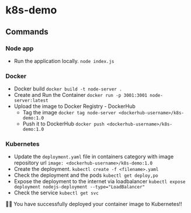 # k8s-demo

## Commands  
### Node app
- Run the application locally.
`node index.js`

### Docker

- Docker build
`docker build -t node-server .`
- Create and Run the Container
`docker run -p 3001:3001 node-server:latest`
- Upload the image to Docker Registry - DockerHub
  - Tag the image
  `docker tag node-server <dockerhub-username>/k8s-demo:1.0`
  - Push it to DockerHub
  `docker push <dockerhub-username>/k8s-demo:1.0`
  
### Kubernetes
- Update the `deployment.yaml` file in containers category with image repository url
`image: <dockerhub-username>/k8s-demo:1.0`
- Create the deployment.
`kubectl create -f <filename>.yaml`
- Check the deployment and the pods
`kubectl get deploy,po`
- Expose the deployment to the internet via loadbalancer
`kubectl expose deployment nodejs-deployment --type="LoadBalancer"`
- Check the service
`kubectl get svc`

🎉🎉 You have successfully deployed your container image to Kubernetes!!

